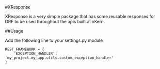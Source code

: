 #XResponse

XResponse is a very simple package that has some reusable responses for DRF to be used throughout the apis built at xKern.

##Usage

Add the following line to your settings.py module

```
REST_FRAMEWORK = {
    'EXCEPTION_HANDLER': 'my_project.my_app.utils.custom_exception_handler'
}
```


